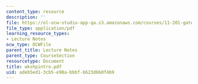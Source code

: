 ```yaml
---
content_type: resource
description: ''
file: https://ol-ocw-studio-app-qa.s3.amazonaws.com/courses/11-201-gateway-planning-action-fall-2005/adeb5ed13cb5e98abbbfb623d6b0f4b9_wkshpintro.pdf
file_type: application/pdf
learning_resource_types:
- Lecture Notes
ocw_type: OCWFile
parent_title: Lecture Notes
parent_type: CourseSection
resourcetype: Document
title: wkshpintro.pdf
uid: adeb5ed1-3cb5-e98a-bbbf-b623d6b0f4b9
---
```

